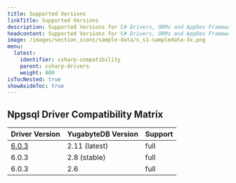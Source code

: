 ```yaml
---
title: Supported Versions
linkTitle: Supported Versions
description: Supported Versions for C# Drivers, ORMs and AppDev Frameworks
headcontent: Supported Versions for C# Drivers, ORMs and AppDev Frameworks
image: /images/section_icons/sample-data/s_s1-sampledata-3x.png
menu:
  latest:
    identifier: csharp-compatibility
    parent: csharp-drivers
    weight: 800
isTocNested: true
showAsideToc: true
---
```


## Npgsql Driver Compatibility Matrix

| Driver Version | YugabyteDB Version | Support |
| :------------- | :----------------- | :------ |
| [6.0.3](https://www.nuget.org/packages/Npgsql/) | 2.11 (latest) | full
| 6.0.3 |  2.8 (stable) | full
| 6.0.3 | 2.6 | full